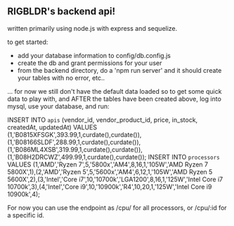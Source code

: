 ## RIGBLDR's backend api!

written primarily using node.js with express and sequelize.

to get started: 
- add your database information to config/db.config.js 
- create the db and grant permissions for your user
- from the backend directory, do a 'npm run server' and it should create your tables with no error, etc..

... for now we still don't have the default data loaded so to get some quick data to play with, 
and AFTER the tables have been created above, log into mysql, use your database, and run:

INSERT INTO `apis` (vendor_id, vendor_product_id, price, in_stock, createdAt, updatedAt) VALUES (1,'B0815XFSGK',393.99,1,curdate(),curdate()),(1,'B08166SLDF',288.99,1,curdate(),curdate()),(1,'B086ML4XSB',319.99,1,curdate(),curdate()),(1,'B08H2DRCWZ',499.99,1,curdate(),curdate());
INSERT INTO `processors` VALUES (1,'AMD','Ryzen 7',5,'5800x','AM4',8,16,1,'105W','AMD Ryzen 7 5800X',1),(2,'AMD','Ryzen 5',5,'5600x','AM4',6,12,1,'105W','AMD Ryzen 5 5600X',2),(3,'Intel','Core i7',10,'10700k','LGA1200',8,16,1,'125W','Intel Core i7 10700k',3),(4,'Intel','Core i9',10,'10900k','R4',10,20,1,'125W','Intel Core i9 10900k',4);


For now you can use the endpoint as /cpu/ for all processors, or /cpu/:id for a specific id.
